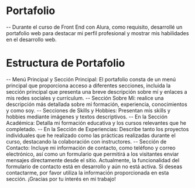 # Portafolio
-- Durante el curso de Front End con Alura, como requisito, desarrollé un portafolio web para destacar mi perfil profesional y mostrar mis habilidades en el desarrollo web.

# Estructura de Portafolio
-- Menú Principal y Sección Principal: El portafolio consta de un menú principal que proporciona acceso a diferentes secciones, incluida la sección principal que presenta una breve descripción sobre mí y enlaces a mis redes sociales y currículum.
-- Sección Sobre Mí: realice una descripción más detallada sobre mi formación, experiencia, conocimientos y como soy.
-- Secciones de Skills y Hobbies: Presentan mis skills y hobbies mediante imágenes y textos descriptivos.
-- En la Sección Académica: Detalla mi formación educativa y los cursos relevantes que he completado.
-- En la Sección de Experiencias: Describe tanto los proyectos individuales que he realizado como las prácticas realizadas durante el curso, destacando la colaboración con instructores.
-- Sección de Contacto: Incluye mi información de contacto, como teléfono y correo electrónico, así como un formulario que permitirá a los visitantes enviar mensajes directamente desde el sitio. Actualmente, la funcionalidad del formulario de contacto está en desarrollo y aún no está activa. Si deseas contactarme, por favor utiliza la información proporcionada en esta sección.
¡Gracias por tu interés en mi trabajo!


